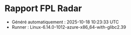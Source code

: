 # Rapport FPL Radar

- Généré automatiquement : 2025-10-18 10:23:33 UTC
- Runner : Linux-6.14.0-1012-azure-x86_64-with-glibc2.39

